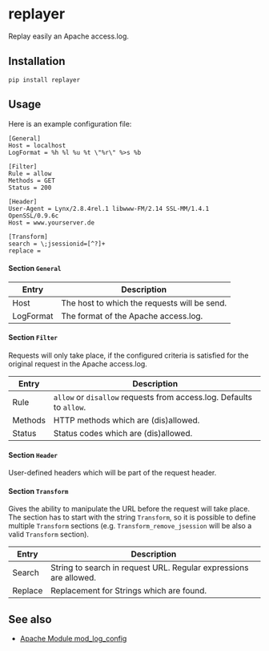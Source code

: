 # replayer

Replay easily an Apache access.log.

## Installation

`pip install replayer`

## Usage

Here is an example configuration file:

```
[General]
Host = localhost
LogFormat = %h %l %u %t \"%r\" %>s %b

[Filter]
Rule = allow
Methods = GET
Status = 200

[Header]
User-Agent = Lynx/2.8.4rel.1 libwww-FM/2.14 SSL-MM/1.4.1 OpenSSL/0.9.6c
Host = www.yourserver.de

[Transform]
search = \;jsessionid=[^?]+
replace =
```

#### Section `General`

| Entry     | Description |
|-----------|-------------|
| Host      | The host to which the requests will be send. |
| LogFormat | The format of the Apache access.log. |

#### Section `Filter`

Requests will only take place, if the configured criteria is satisfied for the original request in the Apache access.log.

| Entry     | Description |
|-----------|-------------|
| Rule      | `allow` or `disallow` requests from access.log. Defaults to `allow`. |
| Methods   | HTTP methods which are (dis)allowed. |
| Status    | Status codes which are (dis)allowed. |

#### Section `Header`

User-defined headers which will be part of the request header.

#### Section `Transform`

Gives the ability to manipulate the URL before the request will take place. The section has to start with the string
`Transform`, so it is possible to define multiple `Transform` sections (e.g. `Transform_remove_jsession` will be also a
valid `Transform` section).

| Entry   | Description |
|---------|-------------|
| Search  | String to search in request URL. Regular expressions are allowed. |
| Replace | Replacement for Strings which are found. |

## See also

* [Apache Module mod_log_config](http://httpd.apache.org/docs/2.4/mod/mod_log_config.html)